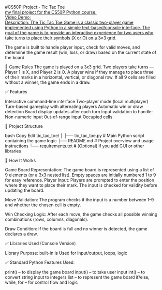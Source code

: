 #CS50P-Project:- Tic Tac Toe  
<ins><ins>
my final project for the CS50P Python course.    
Video Demo:  <URL HERE>    
Description: 
The Tic Tac Toe Game is a classic two-player game implemented using Python in a simple text-based/console interface. The goal of the game is to provide an interactive experience for two users who take turns to place their symbols (X or O) on a 3×3 grid.

The game is built to handle player input, check for valid moves, and determine the game result (win, loss, or draw) based on the current state of the board.

🔧 Game Rules
The game is played on a 3x3 grid.
Two players take turns — Player 1 is X, and Player 2 is O.
A player wins if they manage to place three of their marks in a horizontal, vertical, or diagonal row.
If all 9 cells are filled without a winner, the game ends in a draw.

✅ Features

Interactive command-line interface
Two-player mode (local multiplayer)
Turn-based gameplay with alternating players
Automatic win or draw detection
Board display updates after each turn
Input validation to handle:
Non-numeric input
Out-of-range input
Occupied cells

📁 Project Structure

bash
Copy
Edit
tic_tac_toe/
│
├── tic_tac_toe.py         # Main Python script containing the game logic
├── README.md              # Project overview and usage instructions
└── requirements.txt       # (Optional) if you add GUI or other libraries

🧠 How It Works

Game Board Representation:
The game board is represented using a list of 9 elements (or a 3x3 nested list).
Empty spaces are initially numbered 1 to 9 for easy reference.
Player Input:
Players are prompted to enter the position where they want to place their mark.
The input is checked for validity before updating the board.

Move Validation:
The program checks if the input is a number between 1–9 and whether the chosen cell is empty.

Win Checking Logic:
After each move, the game checks all possible winning combinations (rows, columns, diagonals).

Draw Condition:
If the board is full and no winner is detected, the game declares a draw.

✅ Libraries Used (Console Version)

Library	Purpose:
built-in is Used for input/output, loops, logic

✅ Standard Python Features Used:

print() – to display the game board
input() – to take user input
int() – to convert string input to integers
list – to represent the game board
if/else, while, for – for control flow and logic


